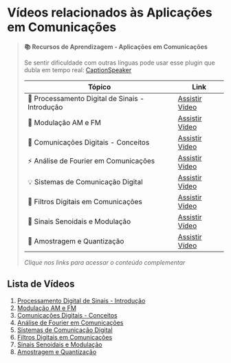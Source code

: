 # Vídeos relacionados às Aplicações em Comunicações

> **📚 Recursos de Aprendizagem - Aplicações em Comunicações**
> 
> Se sentir dificuldade com outras línguas pode usar esse plugin que dubla em tempo real: [CaptionSpeaker](https://chromewebstore.google.com/detail/captionspeaker/infafaffjndfcflcoemolnggghgoodce?pli=1)
> 
> | Tópico | Link |
> |--------|------|
> | 🎯 Processamento Digital de Sinais - Introdução | [Assistir Vídeo](https://www.youtube.com/watch?v=hVOA8VtKLgk) |
> | 🔧 Modulação AM e FM | [Assistir Vídeo](https://www.youtube.com/watch?v=6WiuQBAVXBE) |
> | 🚀 Comunicações Digitais - Conceitos | [Assistir Vídeo](https://www.youtube.com/watch?v=TuPIyF7A9sE) |
> | ⚡ Análise de Fourier em Comunicações | [Assistir Vídeo](https://www.youtube.com/watch?v=spUNpyF58BY) |
> | 💡 Sistemas de Comunicação Digital | [Assistir Vídeo](https://www.youtube.com/watch?v=Erp2eRdOhS8) |
> | 📡 Filtros Digitais em Comunicações | [Assistir Vídeo](https://www.youtube.com/watch?v=DibeXJrLZHc) |
> | 🌊 Sinais Senoidais e Modulação | [Assistir Vídeo](https://www.youtube.com/watch?v=6_XGhf_G9eE) |
> | 🔬 Amostragem e Quantização | [Assistir Vídeo](https://www.youtube.com/watch?v=FcXZ28BX-xE) |
> 
> *Clique nos links para acessar o conteúdo complementar*

## Lista de Vídeos
1. [Processamento Digital de Sinais - Introdução](https://www.youtube.com/watch?v=hVOA8VtKLgk)
2. [Modulação AM e FM](https://www.youtube.com/watch?v=6WiuQBAVXBE)
3. [Comunicações Digitais - Conceitos](https://www.youtube.com/watch?v=TuPIyF7A9sE)
4. [Análise de Fourier em Comunicações](https://www.youtube.com/watch?v=spUNpyF58BY)
5. [Sistemas de Comunicação Digital](https://www.youtube.com/watch?v=Erp2eRdOhS8)
6. [Filtros Digitais em Comunicações](https://www.youtube.com/watch?v=DibeXJrLZHc)
7. [Sinais Senoidais e Modulação](https://www.youtube.com/watch?v=6_XGhf_G9eE)
8. [Amostragem e Quantização](https://www.youtube.com/watch?v=FcXZ28BX-xE)